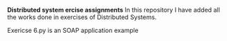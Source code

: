 **Distributed system ercise assignments**
In this repository I have added all the works done in exercises of Distributed Systems.

Exericse 6.py is an SOAP application example
